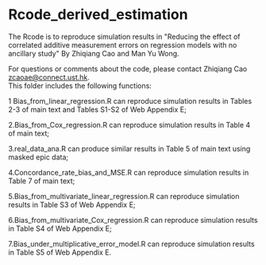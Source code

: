# Rcode_derived_estimation
The Rcode is to reproduce simulation results in "Reducing the effect of correlated additive measurement errors on regression models with no ancillary study" By Zhiqiang Cao and Man Yu Wong.


For questions or comments about the code, please contact Zhiqiang Cao zcaoae@connect.ust.hk.  
This folder includes the following functions:

1 Bias_from_linear_regression.R can reproduce simulation results in Tables 2-3 of main text and Tables S1-S2 of Web Appendix E;

2.Bias_from_Cox_regression.R can reproduce simulation results in Table 4 of main text;

3.real_data_ana.R can produce similar results in Table 5 of main text using masked epic data;

4.Concordance_rate_bias_and_MSE.R can reproduce simulation results in Table 7 of main text;

5.Bias_from_multivariate_linear_regression.R can reproduce simulation results in Table S3 of Web Appendix E;

6.Bias_from_multivariate_Cox_regression.R can reproduce simulation results in Table S4 of Web Appendix E;

7.Bias_under_multiplicative_error_model.R can reproduce simulation results in Table S5 of Web Appendix E.
